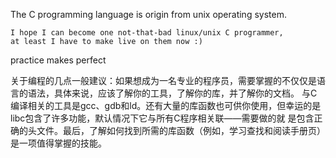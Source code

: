 The C programming language is origin from unix operating system.

    I hope I can become one not-that-bad linux/unix C programmer,
    at least I have to make live on them now :)

practice makes perfect

关于编程的几点一般建议：如果想成为一名专业的程序员，需要掌握的不仅仅是语言的语法，具体来说，应该了解你的工具，了解你的库，并了解你的文档。
与C编译相关的工具是gcc、gdb和ld。还有大量的库函数也可供你使用，但幸运的是libc包含了许多功能，默认情况下它与所有C程序相关联——需要做的就
是包含正确的头文件。最后，了解如何找到所需的库函数（例如，学习查找和阅读手册页）是一项值得掌握的技能。